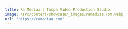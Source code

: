 ```yaml
---
title: Ra Mediaa | Tampa Video Production Studio
image: /src/content/showcase/_images/ramediaa.com.webp
url: "https://ramediaa.com"
---
```

